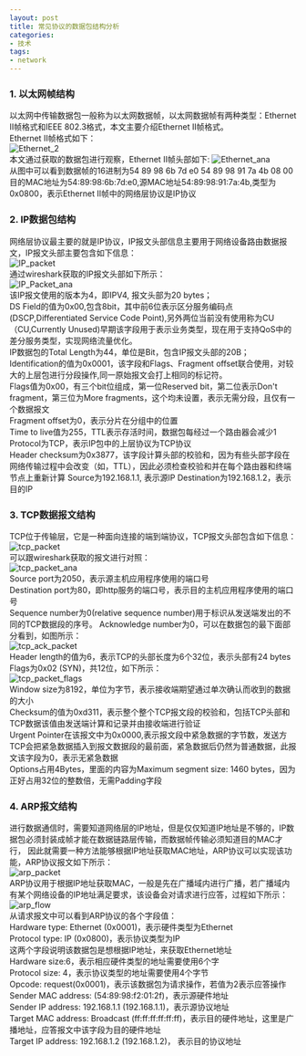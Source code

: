 ```yaml
---
layout: post
title: 常见协议的数据包结构分析
categories:
- 技术
tags:
- network
---
```

### 1. 以太网帧结构
以太网中传输数据包一般称为以太网数据帧，以太网数据帧有两种类型：Ethernet II帧格式和IEEE 802.3格式，本文主要介绍Ethernet II帧格式。  
Ethernet II帧格式如下：  
![Ethernet_2](/media/pic/Ethernet_2.PNG 'Ethernet_2')  
本文通过获取的数据包进行观察，Ethernet II帧头部如下:
![Ethernet_ana](/media/pic/Ethernet_ana.PNG 'Ethernet_ana')  
从图中可以看到数据帧的16进制为54 89 98 6b 7d e0 54 89 98 91 7a 4b 08 00  
目的MAC地址为54:89:98:6b:7d:e0,源MAC地址54:89:98:91:7a:4b,类型为0x0800，表示Ethernet II帧中的网络层协议是IP协议
### 2. IP数据包结构
网络层协议最主要的就是IP协议，IP报文头部信息主要用于网络设备路由数据报文，IP报文头部主要包含如下信息：  
![IP_packet](/media/pic/IP_packet.PNG 'IP_packet')  
通过wireshark获取的IP报文头部如下所示：  
![IP_Packet_ana](/media/pic/IP_Packet_ana.PNG 'IP_Packet_ana')  
该IP报文使用的版本为4，即IPV4, 报文头部为20 bytes；  
DS Field的值为0x00,包含8bit，其中前6位表示区分服务编码点(DSCP,Differentiated Service Code Point),另外两位当前没有使用称为CU（CU,Currently Unused)早期该字段用于表示业务类型，现在用于支持QoS中的差分服务类型，实现网络流量优化。  
IP数据包的Total Length为44，单位是Bit，包含IP报文头部的20B；  
Identification的值为0x0001，该字段和Flags、Fragment offset联合使用，对较大的上层包进行分段操作,同一原始报文会打上相同的标记符。  
Flags值为0x00，有三个bit位组成，第一位Reserved bit，第二位表示Don't fragment，第三位为More fragments，这个均未设置，表示无需分段，且仅有一个数据报文  
Fragment offset为0，表示分片在分组中的位置  
Time to live值为255，TTL表示存活时间，数据包每经过一个路由器会减少1  
Protocol为TCP，表示IP包中的上层协议为TCP协议  
Header checksum为0x3877，该字段计算头部的校验和，因为有些头部字段在网络传输过程中会改变（如，TTL），因此必须检查校验和并在每个路由器和终端节点上重新计算
Source为192.168.1.1, 表示源IP
Destination为192.168.1.2，表示目的IP
### 3. TCP数据报文结构  
TCP位于传输层，它是一种面向连接的端到端协议，TCP报文头部包含如下信息：  
![tcp_packet](/media/pic/tcp_packet.PNG 'tcp_packet')  
可以跟wireshark获取的报文进行对照：  
![tcp_packet_ana](/media/pic/tcp_packet_ana.PNG 'tcp_packet_ana')  
Source port为2050，表示源主机应用程序使用的端口号  
Destination port为80，即http服务的端口号，表示目的主机应用程序使用的端口号  
Sequence number为0(relative sequence number)用于标识从发送端发出的不同的TCP数据段的序号。
Acknowledge number为0，可以在数据包的最下面部分看到，如图所示：  
![tcp_ack_packet](/media/pic/tcp_ack_packet.png 'tcp_ack_packet')  
Header length的值为6，表示TCP的头部长度为6个32位，表示头部有24 bytes  
Flags为0x02 (SYN)，共12位，如下所示：  
![tcp_packet_flags](/media/pic/tcp_packet_flags.PNG 'tcp_packet_flags')  
Window size为8192，单位为字节，表示接收端期望通过单次确认而收到的数据的大小  
Checksum的值为0xd311，表示整个整个TCP报文段的校验和，包括TCP头部和TCP数据该值由发送端计算和记录并由接收端进行验证  
Urgent Pointer在该报文中为0x0000,表示报文段中紧急数据的字节数，发送方TCP会把紧急数据插入到报文数据段的最前面，紧急数据后仍然为普通数据，此报文该字段为0，表示无紧急数据  
Options占用4Bytes，里面的内容为Maximum segment size: 1460 bytes，因为正好占用32位的整数倍，无需Padding字段
### 4. ARP报文结构
进行数据通信时，需要知道网络层的IP地址，但是仅仅知道IP地址是不够的，IP数据包必须封装成帧才能在数据链路层传输，而数据帧传输必须知道目的MAC才行，
因此就需要一种方法能够根据IP地址获取MAC地址，ARP协议可以实现该功能，ARP协议报文如下所示：  
![arp_packet](/media/pic/arp_packet.PNG 'arp_packet')  
ARP协议用于根据IP地址获取MAC，一般是先在广播域内进行广播，若广播域内有某个网络设备的IP地址满足要求，该设备会对请求进行应答，过程如下所示：  
![arp_flow](/media/pic/arp_flow.PNG 'arp_flow')  
从请求报文中可以看到ARP协议的各个字段值：  
Hardware type: Ethernet (0x0001)，表示硬件类型为Ethernet  
Protocol type: IP (0x0800)，表示协议类型为IP  
这两个字段说明该数据包是想根据IP地址，来获取Ethernet地址  
Hardware size:6，表示相应硬件类型的地址需要使用6个字  
Protocol size: 4，表示协议类型的地址需要使用4个字节  
Opcode: request(0x0001)，表示该数据包为请求操作，若值为2表示应答操作  
Sender MAC address: (54:89:98:f2:01:2f)，表示源硬件地址  
Sender IP address: 192.168.1.1 (192.168.1.1)，表示源协议地址  
Target MAC address: Broadcast (ff:ff:ff:ff:ff:ff)，表示目的硬件地址，这里是广播地址，应答报文中该字段为目的硬件地址  
Target IP address: 192.168.1.2 (192.168.1.2)， 表示目的协议地址
